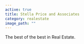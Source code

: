 ```yaml
---
active: true
title: Stella Price and Associates
category: realestate
image_path: ""
---
```


The best of the best in Real Estate.

